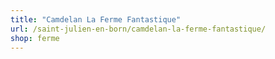 ```yaml
---
title: "Camdelan La Ferme Fantastique"
url: /saint-julien-en-born/camdelan-la-ferme-fantastique/
shop: ferme
---
```

